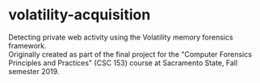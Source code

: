 # volatility-acquisition
Detecting private web activity using the Volatility memory forensics framework. <br/>
Originally created as part of the final project for the "Computer Forensics Principles and Practices" (CSC 153) course at Sacramento State, Fall semester 2019.


